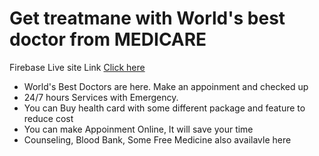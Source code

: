 <h1> Get treatmane with World's best doctor from <b> MEDICARE</b></h1>
<p> Firebase Live site Link <a href="https://medicare-by-react.web.app/" target="_blank"> Click here </a></p>
<ul>
    <li> World's Best Doctors are here. Make an appoinment and checked up</li>
    <li> 24/7 hours Services with Emergency. </li>
    <li> You can Buy health card with some different package and feature to reduce cost</li>
    <li> You can make Appoinment Online, It will save your time</li>
    <li> Counseling, Blood Bank, Some Free Medicine also availavle here</li>
</ul>